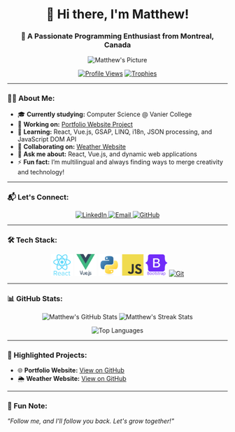 <h1 align="center">👋 Hi there, I'm Matthew!</h1>
<h3 align="center">🚀 A Passionate Programming Enthusiast from Montreal, Canada</h3>

<p align="center">
  <img src="https://media3.giphy.com/media/US6odsnLHQxTlqTEeF/giphy.webp" alt="Matthew's Picture" width="300" />
</p>

<p align="center">
  <a href="https://github.com/MatthewMacri"><img src="https://komarev.com/ghpvc/?username=matthewmacri&label=Profile%20views&color=0e75b6&style=flat-square" alt="Profile Views" /></a>
  <a href="https://github.com/ryo-ma/github-profile-trophy"><img src="https://github-profile-trophy.vercel.app/?username=matthewmacri&theme=onedark&no-frame=true&margin-w=10" alt="Trophies" /></a>
</p>

---

### 👨‍💻 About Me:
- 🎓 **Currently studying:** Computer Science @ Vanier College  
- 🔭 **Working on:** [Portfolio Website Project](https://github.com/MatthewMacri/Portfolio-Website-Project)  
- 🌱 **Learning:** React, Vue.js, GSAP, LINQ, i18n, JSON processing, and JavaScript DOM API  
- 🤝 **Collaborating on:** [Weather Website](https://github.com/MatthewMacri/Internet-Programming-Project)  
- 💬 **Ask me about:** React, Vue.js, and dynamic web applications  
- ⚡ **Fun fact:** I’m multilingual and always finding ways to merge creativity and technology!

---

### 📬 Let's Connect:
<p align="center">
  <a href="https://www.linkedin.com/in/m-macri/" target="_blank">
    <img src="https://img.shields.io/badge/-LinkedIn-blue?style=for-the-badge&logo=Linkedin&logoColor=white" alt="LinkedIn">
  </a>
  <a href="mailto:matthewmacri11@gmail.com" target="_blank">
    <img src="https://img.shields.io/badge/Email-D14836?style=for-the-badge&logo=gmail&logoColor=white" alt="Email">
  </a>
  <a href="https://github.com/MatthewMacri" target="_blank">
    <img src="https://img.shields.io/badge/GitHub-181717?style=for-the-badge&logo=github&logoColor=white" alt="GitHub">
  </a>
</p>

---

### 🛠️ Tech Stack:
<p align="center">
  <a href="https://reactjs.org/" target="_blank"><img src="https://raw.githubusercontent.com/devicons/devicon/master/icons/react/react-original-wordmark.svg" alt="React" width="50" height="50"/></a>
  <a href="https://vuejs.org/" target="_blank"><img src="https://raw.githubusercontent.com/devicons/devicon/master/icons/vuejs/vuejs-original-wordmark.svg" alt="Vue.js" width="50" height="50"/></a>
  <a href="https://www.python.org" target="_blank"><img src="https://raw.githubusercontent.com/devicons/devicon/master/icons/python/python-original.svg" alt="Python" width="50" height="50"/></a>
  <a href="https://www.javascript.com/" target="_blank"><img src="https://raw.githubusercontent.com/devicons/devicon/master/icons/javascript/javascript-original.svg" alt="JavaScript" width="50" height="50"/></a>
  <a href="https://getbootstrap.com/" target="_blank"><img src="https://raw.githubusercontent.com/devicons/devicon/master/icons/bootstrap/bootstrap-plain-wordmark.svg" alt="Bootstrap" width="50" height="50"/></a>
  <a href="https://git-scm.com/" target="_blank"><img src="https://www.vectorlogo.zone/logos/git-scm/git-scm-icon.svg" alt="Git" width="50" height="50"/></a>
</p>

---

### 📊 GitHub Stats:
<p align="center">
  <img src="https://github-readme-stats.vercel.app/api?username=matthewmacri&show_icons=true&theme=radical" alt="Matthew's GitHub Stats" width="45%"/>
  <img src="https://github-readme-streak-stats.herokuapp.com/?user=matthewmacri&theme=radical" alt="Matthew's Streak Stats" width="45%"/>
</p>

<p align="center">
  <img src="https://github-readme-stats.vercel.app/api/top-langs?username=matthewmacri&show_icons=true&locale=en&layout=compact&theme=radical" alt="Top Languages" />
</p>

---

### 🌟 Highlighted Projects:
- 🌐 **Portfolio Website:** [View on GitHub](https://github.com/MatthewMacri/Portfolio-Website-Project)  
- 🌦️ **Weather Website:** [View on GitHub](https://github.com/MatthewMacri/Internet-Programming-Project)  

---

### 🌟 Fun Note:
_"Follow me, and I'll follow you back. Let's grow together!"_
